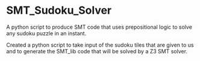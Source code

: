 # SMT_Sudoku_Solver
A python script to produce SMT code that uses prepositional logic to solve any sudoku puzzle in an instant.

Created a python script to take input of the sudoku tiles that are given to us and to generate the SMT_lib code that will be solved by a Z3 SMT solver.
